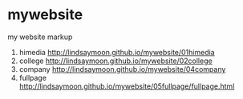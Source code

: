 # mywebsite
my website markup
1. himedia http://lindsaymoon.github.io/mywebsite/01himedia
1. college http://lindsaymoon.github.io/mywebsite/02college
1. company http://lindsaymoon.github.io/mywebsite/04company
1. fullpage http://lindsaymoon.github.io/mywebsite/05fullpage/fullpage.html
